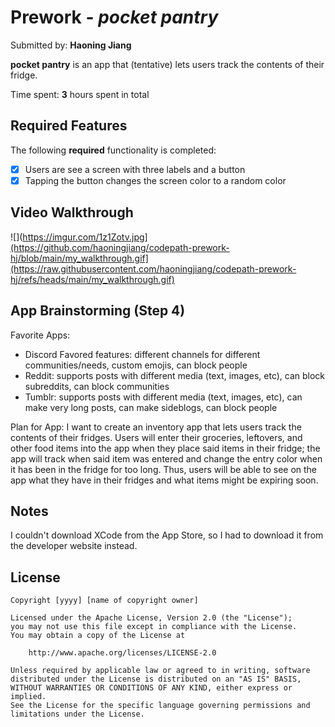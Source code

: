 # Prework - *pocket pantry*

Submitted by: **Haoning Jiang**

**pocket pantry** is an app that (tentative) lets users track the contents of their fridge.  

Time spent: **3** hours spent in total

## Required Features

The following **required** functionality is completed:

- [x] Users are see a screen with three labels and a button
- [x] Tapping the button changes the screen color to a random color
 
## Video Walkthrough

![](https://imgur.com/1z1Zotv.jpg](https://github.com/haoningjiang/codepath-prework-hj/blob/main/my_walkthrough.gif](https://raw.githubusercontent.com/haoningjiang/codepath-prework-hj/refs/heads/main/my_walkthrough.gif)

## App Brainstorming (Step 4)

Favorite Apps: 
- Discord
  Favored features: different channels for different communities/needs, custom emojis, can block people 
- Reddit: supports posts with different media (text, images, etc), can block subreddits, can block communities 
- Tumblr: supports posts with different media (text, images, etc), can make very long posts, can make sideblogs, can block people


Plan for App: 
I want to create an inventory app that lets users track the contents of their fridges. Users will enter their groceries, leftovers, and other food items into the app when they place said items in their fridge; the app will track when said item was entered and change the entry color when it has been in the fridge for too long. Thus, users will be able to see on the app what they have in their fridges and what items might be expiring soon. 

## Notes

I couldn't download XCode from the App Store, so I had to download it from the developer website instead. 

## License

    Copyright [yyyy] [name of copyright owner]

    Licensed under the Apache License, Version 2.0 (the "License");
    you may not use this file except in compliance with the License.
    You may obtain a copy of the License at

        http://www.apache.org/licenses/LICENSE-2.0

    Unless required by applicable law or agreed to in writing, software
    distributed under the License is distributed on an "AS IS" BASIS,
    WITHOUT WARRANTIES OR CONDITIONS OF ANY KIND, either express or implied.
    See the License for the specific language governing permissions and
    limitations under the License.
